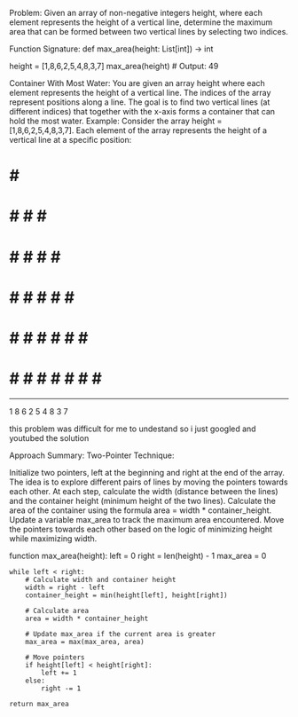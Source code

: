 Problem: Given an array of non-negative integers height, where each element represents the height of a vertical line, determine the maximum area that can be formed between two vertical lines by selecting two indices.

Function Signature: def max_area(height: List[int]) -> int

height = [1,8,6,2,5,4,8,3,7]
max_area(height)  # Output: 49

Container With Most Water:
You are given an array height where each element represents the height of a vertical line.
The indices of the array represent positions along a line.
The goal is to find two vertical lines (at different indices) that together with the x-axis forms a container that can hold the most water.
Example:
Consider the array height = [1,8,6,2,5,4,8,3,7]. Each element of the array represents the height of a vertical line at a specific position:


   #
   #               #
   #               #     #
   #     #         #     #  #
   #     #     #   #     #  #
   #     #     #   #  #  #  #
   #     #  #  #   #  #  #  #
   #  #  #  #  #   #  #  #  #
   ---------------------------
   1  8  6  2  5  4  8  3  7


this problem was difficult for me to undestand so i just googled and youtubed the solution 

Approach Summary:
Two-Pointer Technique:

Initialize two pointers, left at the beginning and right at the end of the array.
The idea is to explore different pairs of lines by moving the pointers towards each other.
At each step, calculate the width (distance between the lines) and the container height (minimum height of the two lines).
Calculate the area of the container using the formula area = width * container_height.
Update a variable max_area to track the maximum area encountered.
Move the pointers towards each other based on the logic of minimizing height while maximizing width.

function max_area(height):
    left = 0
    right = len(height) - 1
    max_area = 0

    while left < right:
        # Calculate width and container height
        width = right - left
        container_height = min(height[left], height[right])

        # Calculate area
        area = width * container_height

        # Update max_area if the current area is greater
        max_area = max(max_area, area)

        # Move pointers
        if height[left] < height[right]:
            left += 1
        else:
            right -= 1

    return max_area
